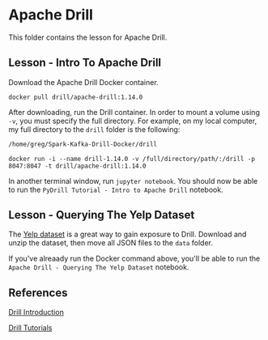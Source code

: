 # Apache Drill

This folder contains the lesson for Apache Drill.

## Lesson - Intro To Apache Drill

Download the Apache Drill Docker container.

```docker
docker pull drill/apache-drill:1.14.0
```

After downloading, run the Drill container. In order to mount a volume using `-v`, you must specify the full directory. For example, on my local computer, my full directory to the `drill` folder is the following:

```markdown
/home/greg/Spark-Kafka-Drill-Docker/drill
```

```docker
docker run -i --name drill-1.14.0 -v /full/directory/path/:/drill -p 8047:8047 -t drill/apache-drill:1.14.0
```

In another terminal window, run `jupyter notebook`. You should now be able to run the `PyDrill Tutorial - Intro to Apache Drill` notebook.

## Lesson - Querying The Yelp Dataset

The [Yelp dataset](https://www.yelp.com/dataset/challenge) is a great way to gain exposure to Drill. Download and unzip the dataset, then move all JSON files to the `data` folder.

If you've alreaady run the Docker command above, you'll be able to run the `Apache Drill - Querying The Yelp Dataset` notebook.

## References

[Drill Introduction](https://drill.apache.org/docs/drill-introduction/)

[Drill Tutorials](https://drill.apache.org/docs/tutorials-introduction/)